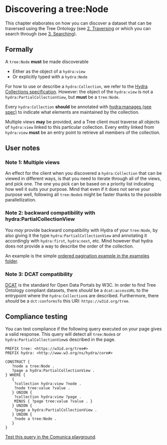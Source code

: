 # Discovering a tree:Node

This chapter elaborates on how you can discover a dataset that can be traversed using the Tree Ontology (see [2. Traversing](2-traversing.md) or which you can search through (see [3. Searching](3-search.md)).

## Formally

A `tree:Node` __must__ be made discoverable
 * Either as the object of a `hydra:view`
 * Or explicitly typed with a `hydra:Node`

For how to use or describe a `hydra:Collection`, we refer to the [Hydra Collections specification](https://www.hydra-cg.com/spec/latest/core/#collections). However: the object of the `hydra:view` is not a `hydra:PartialCollectionView`, but __must__ be a `tree:Node`.

Every `hydra:Collection` __should__ be annotated with [hydra:manages (see spec)](http://www.hydra-cg.com/spec/latest/core/#manages-block) to indicate what elements are maintained by the collection. 

Multiple views __may__ be provided, and a Tree client must traverse all objects of `hydra:view` linked to this particular collection. Every entity linked from `hydra:view` __must__ be an entry point to retrieve all members of the collection.

## User notes

### Note 1: Multiple views

An effect for the client when you discovered a `hydra:Collection` that can be viewed in different ways, is that you need to iterate through all of the views, and pick one. The one you pick can be based on a priority list indicating how well it suits your purpose. Mind that even if it does not serve your purpose well, following all `tree:Node`s might be faster thanks to the possible parallellization.

### Note 2: backward compatibility with hydra:PartialCollectionView

You _may_ provide backward compatibility with Hydra of your `tree:Node`, by also giving it the type `hydra:PartialCollectionView` and annotating it accordingly with `hydra:first`, `hydra:next`, etc. Mind however that hydra does not provide a way to describe the order of the collection.

An example is the simple [ordered pagination example in the examples folder](../examples/paged-collection-with-order).

### Note 3: DCAT compatibility

[DCAT](https://www.w3.org/TR/vocab-dcat-2/) is the standard for Open Data Portals by W3C. In order to find Tree Ontology compliant datasets, there _should_ be a `dcat:accessURL` to the entrypoint where the `hydra:Collection`s are described. Furthermore, there _should_ be a `dct:conformsTo` this URI: `https://w3id.org/tree`.

## Compliance testing

You can test compliance if the following query executed on your page gives a valid response. This query will detect all `tree:Node`s or `hydra:PartialCollectionView`s described in the page.

```sparql
PREFIX tree: <https://w3id.org/tree#>
PREFIX hydra: <http://www.w3.org/ns/hydra/core#>

CONSTRUCT {
   ?node a tree:Node .
   ?page a hydra:PartialCollectionView .
} WHERE {
   {
    ?collection hydra:view ?node .
    ?node tree:value ?value .
   } UNION {
    ?collection hydra:view ?page .
    MINUS { ?page tree:value ?value . }
   } UNION {
    ?page a hydra:PartialCollectionView .
   } UNION {
    ?node a tree:Node .
   }
}
```

[Test this query in the Comunica playground](http://query.linkeddatafragments.org/#datasources=https%3A%2F%2Fgraph.irail.be%2Fsncb%2Fconnections&query=PREFIX%20tree%3A%20%3Chttps%3A%2F%2Fw3id.org%2Ftree%23%3E%0APREFIX%20hydra%3A%20%3Chttp%3A%2F%2Fwww.w3.org%2Fns%2Fhydra%2Fcore%23%3E%0A%0ACONSTRUCT%20%7B%0A%20%20%20%3Fnode%20a%20tree%3ANode%20.%0A%20%20%20%3Fpage%20a%20hydra%3APartialCollectionView%20.%0A%7D%20WHERE%20%7B%0A%20%20%20%7B%0A%20%20%20%20%3Fcollection%20hydra%3Aview%20%3Fnode%20.%0A%20%20%20%20%3Fnode%20tree%3Avalue%20%3Fvalue%20.%0A%20%20%20%7D%20UNION%20%7B%0A%20%20%20%20%3Fcollection%20hydra%3Aview%20%3Fpage%20.%0A%20%20%20%20MINUS%20%7B%20%3Fpage%20tree%3Avalue%20%3Fvalue%20.%20%7D%0A%20%20%20%7D%20UNION%20%7B%0A%20%20%20%20%3Fpage%20a%20hydra%3APartialCollectionView%20.%0A%20%20%20%7D%20UNION%20%7B%0A%20%20%20%20%3Fnode%20a%20tree%3ANode%20.%0A%20%20%20%7D%0A%7D).
